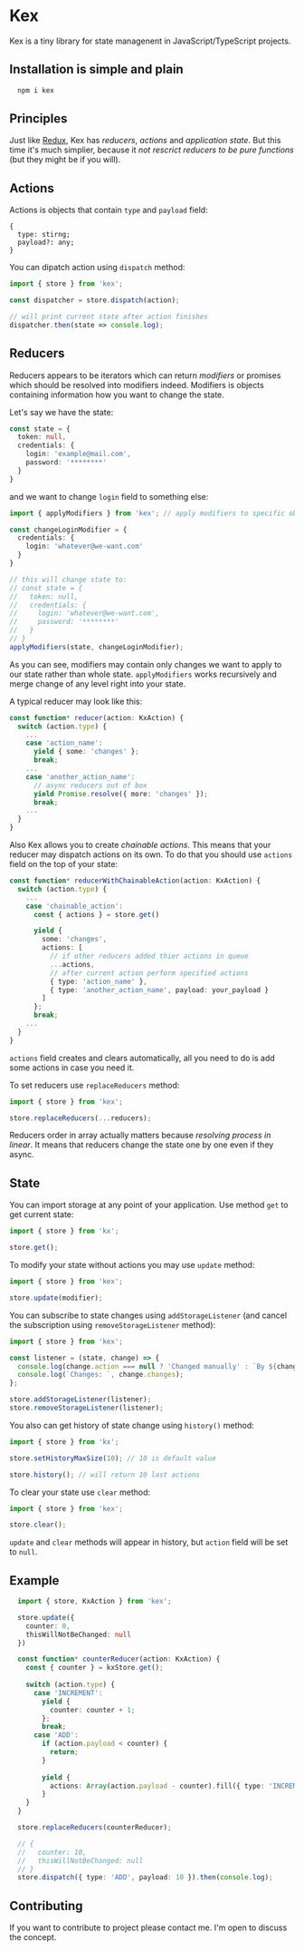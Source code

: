 # Kex

Kex is a tiny library for state managenent in JavaScript/TypeScript projects.

## Installation is simple and plain

```bash
  npm i kex
```

## Principles

Just like [Redux](https://redux.js.org/), Kex has *reducers*, *actions* and *application state*. But this time it's much simplier, because it *not rescrict reducers to be pure functions* (but they might be if you will).

## Actions

Actions is objects that contain `type` and `payload` field:

```
{
  type: stirng;
  payload?: any;
}
```

You can dipatch action using `dispatch` method:

```typescript
import { store } from 'kex';

const dispatcher = store.dispatch(action);

// will print current state after action finishes
dispatcher.then(state => console.log); 
```

## Reducers

Reducers appears to be iterators which can return *modifiers* or promises which should be resolved into modifiers indeed. Modifiers is objects containing information how you want to change the state.

Let's say we have the state:

```typescript
const state = {
  token: null,
  credentials: {
    login: 'example@mail.com',
    password: '********'
  }
}
```

and we want to change `login` field to something else:

```typescript
import { applyModifiers } from 'kex'; // apply modifiers to specific object

const changeLoginModifier = {
  credentials: {
    login: 'whatever@we-want.com'
  }
}

// this will change state to:
// const state = {
//   token: null,
//   credentials: {
//     login: 'whatever@we-want.com',
//     password: '********'
//   }
// }
applyModifiers(state, changeLoginModifier);
```

As you can see, modifiers may contain only changes we want to apply to our state rather than whole state. `applyModifiers` works recursively and merge change of any level right into your state.

A typical reducer may look like this:

```typescript
const function* reducer(action: KxAction) {
  switch (action.type) {
    ...
    case 'action_name':
      yield { some: 'changes' };
      break;
    ...
    case 'another_action_name':
      // async reducers out of box
      yield Promise.resolve({ more: 'changes' });
      break;
    ...
  }
}
```

Also Kex allows you to create *chainable actions*. This means that your reducer may dispatch actions on its own. To do that you should use `actions` field on the top of your state:

```typescript
const function* reducerWithChainableAction(action: KxAction) {
  switch (action.type) {
    ...
    case 'chainable_action':
      const { actions } = store.get()

      yield {
        some: 'changes',
        actions: [
          // if other reducers added thier actions in queue
          ...actions, 
          // after current action perform specified actions
          { type: 'action_name' },
          { type: 'another_action_name', payload: your_payload }
        ]
      };
      break;
    ...
  }
}
```

`actions` field creates and clears automatically, all you need to do is add some actions in case you need it. 

To set reducers use `replaceReducers` method:

```typescript
import { store } from 'kex';

store.replaceReducers(...reducers);
```

Reducers order in array actually matters because *resolving process in linear*.  It means that reducers change the state one by one even if they async.

## State

You can import storage at any point of your application. Use method `get` to get current state:

```typescript
import { store } from 'kx';

store.get();
```

To modify your state without actions you may use `update` method:

```typescript
import { store } from 'kex';

store.update(modifier);
```

You can subscribe to state changes using `addStorageListener` (and cancel the subscription using `removeStorageListener` method):

```typescript
import { store } from 'kex';

const listener = (state, change) => {
  console.log(change.action === null ? 'Changed manually' : `By ${change.action} action`);
  console.log(`Changes: `, change.changes);
};

store.addStorageListener(listener);
store.removeStorageListener(listener);
```

You also can get history of state change using `history()` method:

```typescript
import { store } from 'kx';

store.setHistoryMaxSize(10); // 10 is default value

store.history(); // will return 10 last actions
```

To clear your state use `clear` method:

```typescript
import { store } from 'kex';

store.clear();
```

`update` and `clear` methods will appear in history, but `action` field will be set to `null`.

## Example

```typescript
  import { store, KxAction } from 'kex';

  store.update({
    counter: 0,
    thisWillNotBeChanged: null
  })

  const function* counterReducer(action: KxAction) {
    const { counter } = kxStore.get();
    
    switch (action.type) {
      case 'INCREMENT':
        yield {
          counter: counter + 1;
        };
        break;
      case 'ADD': 
        if (action.payload < counter) {
          return;
        }
      
        yield {
          actions: Array(action.payload - counter).fill({ type: 'INCREMENT' })
        }
    }
  }

  store.replaceReducers(counterReducer);

  // {
  //   counter: 10,
  //   thisWillNotBeChanged: null
  // }
  store.dispatch({ type: 'ADD', payload: 10 }).then(console.log);

```

## Contributing

If you want to contribute to project please contact me. I'm open to discuss the concept.
